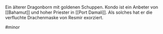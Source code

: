 Ein älterer Dragonborn mit goldenen Schuppen.
Kondo ist ein Anbeter von [[Bahamut]] und hoher Priester in [[Port Damali]]. Als solches hat er die verfluchte Drachenmaske von Resmir exorziert.

#minor 